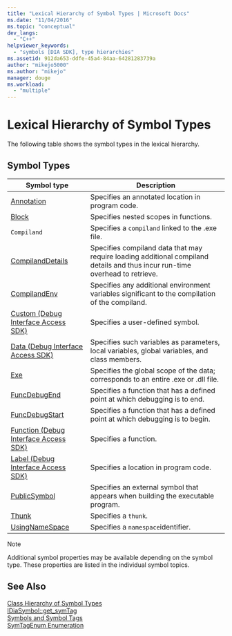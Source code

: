 ```yaml
---
title: "Lexical Hierarchy of Symbol Types | Microsoft Docs"
ms.date: "11/04/2016"
ms.topic: "conceptual"
dev_langs: 
  - "C++"
helpviewer_keywords: 
  - "symbols [DIA SDK], type hierarchies"
ms.assetid: 912da653-ddfe-45a4-84aa-64281283739a
author: "mikejo5000"
ms.author: "mikejo"
manager: douge
ms.workload: 
  - "multiple"
---
```

# Lexical Hierarchy of Symbol Types
The following table shows the symbol types in the lexical hierarchy.  
  
## Symbol Types  
  
|Symbol type|Description|  
|-----------------|-----------------|  
|[Annotation](../../debugger/debug-interface-access/annotation.md)|Specifies an annotated location in program code.|  
|[Block](../../debugger/debug-interface-access/block.md)|Specifies nested scopes in functions.|  
|`Compiland`|Specifies a `compiland` linked to the .exe file.|  
|[CompilandDetails](../../debugger/debug-interface-access/compilanddetails.md)|Specifies compiland data that may require loading additional compiland details and thus incur run-time overhead to retrieve.|  
|[CompilandEnv](../../debugger/debug-interface-access/compilandenv.md)|Specifies any additional environment variables significant to the compilation of the compiland.|  
|[Custom (Debug Interface Access SDK)](../../debugger/debug-interface-access/custom-debug-interface-access-sdk.md)|Specifies a user-defined symbol.|  
|[Data (Debug Interface Access SDK)](../../debugger/debug-interface-access/data-debug-interface-access-sdk.md)|Specifies such variables as parameters, local variables, global variables, and class members.|  
|[Exe](../../debugger/debug-interface-access/exe.md)|Specifies the global scope of the data; corresponds to an entire .exe or .dll file.|  
|[FuncDebugEnd](../../debugger/debug-interface-access/funcdebugend.md)|Specifies a function that has a defined point at which debugging is to end.|  
|[FuncDebugStart](../../debugger/debug-interface-access/funcdebugstart.md)|Specifies a function that has a defined point at which debugging is to begin.|  
|[Function (Debug Interface Access SDK)](../../debugger/debug-interface-access/function-debug-interface-access-sdk.md)|Specifies a function.|  
|[Label (Debug Interface Access SDK)](../../debugger/debug-interface-access/label-debug-interface-access-sdk.md)|Specifies a location in program code.|  
|[PublicSymbol](../../debugger/debug-interface-access/publicsymbol.md)|Specifies an external symbol that appears when building the executable program.|  
|[Thunk](../../debugger/debug-interface-access/thunk.md)|Specifies a `thunk`.|  
|[UsingNameSpace](../../debugger/debug-interface-access/usingnamespace.md)|Specifies a `namespace`identifier.|  
  
> [!NOTE]
>  Additional symbol properties may be available depending on the symbol type. These properties are listed in the individual symbol topics.  
  
## See Also  
 [Class Hierarchy of Symbol Types](../../debugger/debug-interface-access/class-hierarchy-of-symbol-types.md)   
 [IDiaSymbol::get_symTag](../../debugger/debug-interface-access/idiasymbol-get-symtag.md)   
 [Symbols and Symbol Tags](../../debugger/debug-interface-access/symbols-and-symbol-tags.md)   
 [SymTagEnum Enumeration](../../debugger/debug-interface-access/symtagenum.md)